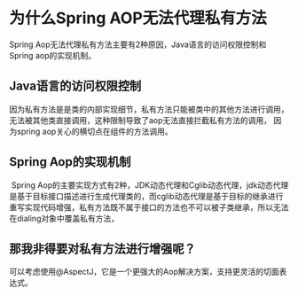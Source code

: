 # 为什么Spring AOP无法代理私有方法

Spring Aop无法代理私有方法主要有2种原因，Java语言的访问权限控制和Spring aop的实现机制。

## Java语言的访问权限控制

​	因为私有方法是是类的内部实现细节，私有方法只能被类中的其他方法进行调用，无法被其他类直接调用，这种限制导致了aop无法直接拦截私有方法的调用， 因为spring aop关心的横切点在组件的方法调用。

## Spring Aop的实现机制

​	Spring Aop的主要实现方式有2种，JDK动态代理和Cglib动态代理，jdk动态代理是基于目标接口描述进行生成代理类的，而cglib动态代理是基于目标的继承进行重写实现代码增强，私有方法既不属于接口的方法也不可以被子类继承，所以无法在dialing对象中覆盖私有方法，

## 那我非得要对私有方法进行增强呢？

可以考虑使用@AspectJ，它是一个更强大的Aop解决方案，支持更灵活的切面表达式。